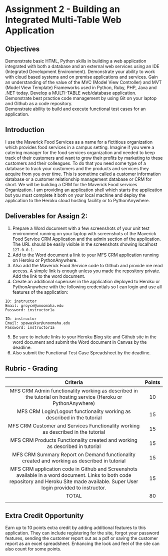 # Assignment 2 - Building an Integrated Multi-Table Web Application

## Objectives
Demonstrate basic HTML, Python skills in building a web application integrated with both a database and an external web services using an IDE (Integrated Development Environment).
Demonstrate your ability to work with cloud based systems and on premise applications and services.
Gain an understanding of the value of the MVC (Model View Controller)  and MVT (Model View Template) Frameworks used in Python, Ruby, PHP, Java and  .NET today.
Develop a MULTI-TABLE web/database application.
Demonstrate best practice code management by using Git on your laptop and Github as a code repository.  
Demonstrate ability to build and execute functional test cases for an application.


## Introduction
I use the Maverick  Food Services as a name for a fictitious organization which provides food services in a campus setting. Imagine if you were a catering manager for the food services organization and needed to keep track of their customers and want to grow their profits by marketing to these customers and their colleagues. To do that you need some type of a database to track your customers and the products and services they acquire from you over time.  This is sometime called a customer information database or a customer relationship management database or CRM for short. We will be building a CRM for the Maverick Food services Organization. I am providing an application shell which starts the application but you must complete it both on your local machine and deploy the application to the Heroku cloud hosting facility or to PythonAnywhere.

## Deliverables for Assign 2:
1. Prepare a Word document with a few screenshots of your unit test environment running on your laptop with screenshots of the Maverick Food Service CRM Application  and the admin section of the application. The URL should be easily visible in the screenshots showing localhost `127.0.0.1`.
2. Add to the Word document a link to your MFS CRM application running on Heroku or PythonAnywhere. 
3. Also add the Maverick Food Service code to Github and provide me read access. A simple link is enough unless you made the repository private. Add the link to the word document. 
4. Create an additional superuser in the application deployed to Heroku or PythonAnywhere with the following credentials so I can login and use all features of the application:
```script
ID: instructor
Email: groyce@unoomaha.edu
Password: instructor1a

ID: instructor
Email: spawaskar@unoomaha.edu
Password: instructor1a
```
5. Be sure to include links to your Heroku Blog site and Github site in the word document and submit the Word document in Canvas by the deadline.
6. Also submit the Functional Test Case Spreadsheet by the deadline.

## Rubric - Grading

| Criteria | Points |
|:---------------------------------------------------------------------------------------------------------------:|:----:|
| MFS CRM  Admin functionality working as described in the tutorial on hosting service (Heroku or PythonAnywhere) | 10   |
| MFS CRM Login/Logout functionality working as described in the tutorial                                         | 15   |
| MFS CRM Customer and Services Functionality working as described in the tutorial                                | 15   |
| MFS CRM Products Functionality created and working as described in tutorial                                     | 15   |
| MFS CRM Summary Report on Demand  functionality created and working as described in tutorial                    | 15   |
| MFS CRM application code in Github and Screenshots available in a word document. Links to both code repository and Heroku Site made available. Super User login provided to instructor. | 15   |
| TOTAL                                                                                                           | 80   |
|  |  |
 
## Extra Credit Opportunity 
Earn up to 10 points extra credit by adding additional features to this application. They can include registering for the site, forgot your password features, sending the customer report out as a pdf or saving the customer report as an excel spreadsheet. Enhancing the look and feel of the site can also count for some points.

